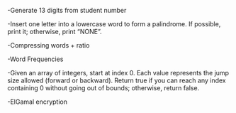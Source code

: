 -Generate 13 digits from student number

-Insert one letter into a lowercase word to form a palindrome. If possible, print it; otherwise, print “NONE”.

-Compressing words + ratio

-Word Frequencies

-Given an array of integers, start at index 0. Each value represents the jump size allowed (forward or backward). Return true if you can reach any index containing 0 without going out of bounds; otherwise, return false.

-ElGamal encryption

